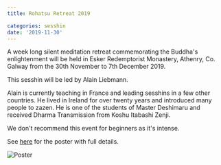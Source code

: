 ```yaml
---
title: Rohatsu Retreat 2019

categories: sesshin
date: '2019-11-30'
---
```


A week long silent meditation retreat commemorating the Buddha's enlightenment will be held in Esker Redemptorist Monastery, Athenry, Co. Galway from the 30th November to 7th December 2019.

This sesshin will be led by Alain Liebmann.

Alain is currently teaching in France and leading sesshins in a few other countries. He lived in Ireland for over twenty years and introduced many people to zazen. He is one of the students of Master Deshimaru and received Dharma Transmission from Koshu Itabashi Zenji.

We don't recommend this event for beginners as it's intense.

See [here](/img/Rohatsu_Esker.jpg) for the poster with full details.

![Poster](/img/Rohatsu_Esker.jpg)
